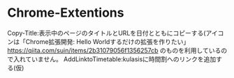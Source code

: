 # Chrome-Extentions

Copy-Title:表示中のページのタイトルとURLを日付とともにコピーする(アイコンは「Chrome拡張開発: Hello Worldするだけの拡張を作りたい」https://qiita.com/suin/items/2b31079056f1356257cb のものを利用しているので入れていません。
AddLinktoTimetable:kulasisに時間割へのリンクを追加する(仮)
